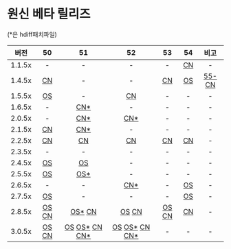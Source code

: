 # 원신 베타 릴리즈
(*은 hdiff패치파일)

| 버전 | 50 | 51 | 52 | 53 | 54 | 비고 |
| :---: | :---: | :---: | :---: | :---: | :---: | :---: |
| 1.1.5x | - | - | - | - | [CN](https://autopatchcn.yuanshen.com/client_app/beta_pc/20210520_9b271577312d156b/yuanshen_beta_1.1.54.zip) | - |
| 1.4.5x | [CN](https://archive.org/download/yuanshen_beta_1.4.50/yuanshen_beta_1.4.50.zip) | - | - | [CN](https://autopatchhk.yuanshen.com/client_app/beta_pc/20210327_0690d6381b6edc9d/GenshinImpact_beta_1.4.53.zip) | [OS](https://autopatchhk.yuanshen.com/client_app/beta_update/hk4e_global/6/game_1.4.53_1.4.54_diff_hSgCyQi0.zip) | [55-CN](https://autopatchcn.yuanshen.com/client_app/beta_pc/20210408_98f7033696676fce/yuanshen_beta_1.4.55.zip) | - | - |
| 1.5.5x | [OS](https://autopatchhk.yuanshen.com/client_app/beta_pc/20210425_0f86271a6a3df671/c6a1b5c5b9a170e8GenshinImpact_beta_1.5.50.zip) | - | [CN](https://autopatchcn.yuanshen.com/client_app/beta_pc/20210508_700dd9c6927b2c47/yuanshen_beta_1.5.52.zip) | - | - | - |
| 1.6.5x | - | [CN*](http://hk4e-download.oss-cn-shanghai.aliyuncs.com/client_app/beta_update/hk4e_cn/12/game_1.6.50_1.6.51_diff_ekNqVXJyiUSd1GzC.zip) | - | - | - | - |
| 2.0.5x | - | [CN*](https://autopatchcn.yuanshen.com/client_app/beta_update/hk4e_cn/15/game_2.0.50_2.0.51_diff_1iMPRcIZzJf4y7js.zip) | [CN*](https://autopatchcn.yuanshen.com/client_app/beta_update/hk4e_cn/15/game_2.0.51_2.0.52_diff_FXCjpYt31ShLgEoA.zip) | - | - | - |
| 2.1.5x | [CN](https://autopatchcn.yuanshen.com/client_app/beta_pc/20210723_fc952a7972725708/Yuanshen_2.1.0beta.zip) | [CN*](https://autopatchcn.yuanshen.com/client_app/beta_update/hk4e_cn/17/game_2.1.50_2.1.51_diff_KMTdD3HWgoJVFfN7.zip) | - | - | - | - |
| 2.2.5x | [CN](https://autopatchcn.yuanshen.com/client_app/beta_pc/20210830_2d3d98c55cc95f0e/YuanShen_2.2.0beta.zip) | [CN](https://autopatchcn.yuanshen.com/client_app/beta_pc/20210903_1cc3a5d377e2a6fb/YuanShen_2.2.1beta.zip) | [CN](https://autopatchcn.yuanshen.com/client_app/beta_pc/20210910_f2d3772baa33dc89/YuanShen_2.2.2beta.zip) | [CN](https://autopatchcn.yuanshen.com/client_app/beta_pc/20210917_d2b759190234657d/YuanShen_2.2.3beta.zip) | [CN](https://autopatchcn.yuanshen.com/client_app/beta_pc/20210923_7fad8ab0e6997e69/YuanShen_2.2.4beta.zip) | - |
| 2.3.5x | - | - | - | - | - | - |
| 2.4.5x | [OS](https://autopatchhk.yuanshen.com/client_app/download/beta_pc/20220103113746_1iEKfOMsMgpjPbFT/GenshinImpact_2.4.50_beta.zip) | [OS](https://autopatchhk.yuanshen.com/client_app/beta_update/hk4e_global/25/game_2.4.50_2.4.51_diff_CkfeSji0uPLI4gQM.zip) | - | - | - | - |
| 2.5.5x | [OS](https://autopatchhk.yuanshen.com/client_app/download/beta_pc/20220214105752_NQgn5C85ouv51avy/GenshinImpact_2.5.50_beta.zip) | [OS*](https://autopatchhk.yuanshen.com/client_app/beta_update/hk4e_global/26/game_2.5.50_2.5.51_hdiff_K4AlbZ68QIHtk179.zip) | - | - | - | - |
| 2.6.5x | - | - | [CN*](https://autopatchcn.yuanshen.com/client_app/beta_update/hk4e_cn/27/game_2.6.51_2.6.52_hdiff_4IL3oPljTpvgJ5uK.zip) | - | [OS](https://autopatchhkbeta.yuanshen.com/client_app/download/beta_pc/20220421113524_1pP8g4Z9iI3g95Ms/GenshinImpact_2.6.54_beta.zip) | - |
| 2.7.5x | [OS](https://autopatchhkbeta.yuanshen.com/client_app/download/beta_pc/20220516111633_WUVnBZN1Z5GKS2zT/GenshinImpact_2.7.50_beta.zip) | - | - | - | [OS](https://autopatchhkbeta.yuanshen.com/client_app/download/beta_pc/20220609103834_Nwav7NbgEAOWS3b2/GenshinImpact_2.7.54_beta.zip) | - |
| 2.8.5x | [OS](https://autopatchhkbeta.yuanshen.com/client_app/download/beta_pc/20220708104232_lwGnJdsYwFVCZDTT/GenshinImpact_2.8.50_beta.zip) [CN](https://autopatchcn.yuanshen.com/client_app/download/beta_pc/20220708103922_J7gB70oC8LbfoVse/YuanShen_2.8.50_beta.zip) | [OS*](https://autopatchhkbeta.yuanshen.com/client_app/beta_update/hk4e_global/32/game_2.8.50_2.8.51_hdiff_OZNrQMmXtw3VLsxh.zip) [CN](https://autopatchcn.yuanshen.com/client_app/download/beta_pc/20220715104829_DD7MVwrDAAUNhMj4/YuanShen_2.8.51_beta.zip) | [OS](https://autopatchhkbeta.yuanshen.com/client_app/download/beta_pc/20220722103758_pVL5L4ZLfmq18wsP/GenshinImpact_2.8.52_beta.zip) [CN](https://autopatchcn.yuanshen.com/client_app/download/beta_pc/20220722103646_PZYECO9hzqPsXx6e/YuanShen_2.8.52_beta.zip) | [OS](https://autopatchhkbeta.yuanshen.com/client_app/download/beta_pc/20220729112045_hmhgzmz1bnutz6s0/GenshinImpact_2.8.53_beta.zip) [CN](https://autopatchcn.yuanshen.com/client_app/download/beta_pc/20220729112257_SDZYIpk7ZUnlMMS9/YuanShen_2.8.53_beta.zip) | [CN](https://autopatchcn.yuanshen.com/client_app/download/beta_pc/20220804104549_dzYumGrX7LFXyJ7w/YuanShen_2.8.54_beta.zip) | - |
| 3.0.5x | [OS](https://autopatchhkbeta.yuanshen.com/client_app/download/beta_pc/20220822212748_TYcR3odvr4a4WKUn/GenshinImpact_3.0.50_beta.zip) [CN](https://autopatchcn.yuanshen.com/client_app/download/beta_pc/20220822195020_wFWbfyNuRkzZk9SC/YuanShen_3.0.50_beta.zip) | [OS](https://autopatchhkbeta.yuanshen.com/client_app/download/beta_pc/20220827131554_ysThl6DiLt5vZ0kU/GenshinImpact_3.0.51_beta.zip) [OS*](https://autopatchhkbeta.yuanshen.com/client_app/beta_update/hk4e_global/34/game_3.0.50_3.0.51_hdiff_XoHbpS403sPYEw9K.zip) [CN](https://autopatchcn.yuanshen.com/client_app/download/beta_pc/20220827131511_4SsYyxVpSc1WT2vu/YuanShen_3.0.51_beta.zip) [CN*](https://autopatchcn.yuanshen.com/client_app/beta_update/hk4e_cn/31/game_3.0.50_3.0.51_hdiff_RXxvAHig5TVNarwL.zip) | [OS](https://autopatchhkbeta.yuanshen.com/client_app/download/beta_pc/20220902122656_FbSSHOqNSf45SJD8/GenshinImpact_3.0.52_beta.zip) [OS*](https://autopatchhkbeta.yuanshen.com/client_app/beta_update/hk4e_global/34/game_3.0.51_3.0.52_hdiff_9MdhNfQS6yn7TXml.zip) [CN](https://autopatchcn.yuanshen.com/client_app/download/beta_pc/20220902121620_HTMPbRPgAjit9JC1/YuanShen_3.0.52_beta.zip) [CN*](https://autopatchcn.yuanshen.com/client_app/beta_update/hk4e_cn/31/game_3.0.51_3.0.52_hdiff_c71vLnGDot9AXYNT.zip) | - | - | - |
